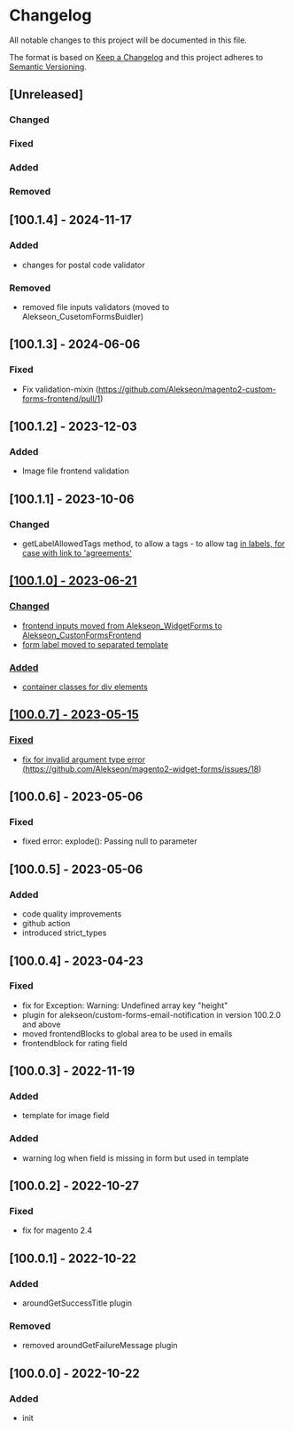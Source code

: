 # Changelog
All notable changes to this project will be documented in this file.

The format is based on [Keep a Changelog](http://keepachangelog.com/en/1.0.0/)
and this project adheres to [Semantic Versioning](http://semver.org/spec/v2.0.0.html).

## [Unreleased]
### Changed
### Fixed
### Added
### Removed

## [100.1.4] - 2024-11-17
### Added
- changes for postal code validator
### Removed
- removed file inputs validators (moved to Alekseon_CusetomFormsBuidler) 

## [100.1.3] - 2024-06-06
### Fixed
- Fix validation-mixin (https://github.com/Alekseon/magento2-custom-forms-frontend/pull/1)

## [100.1.2] - 2023-12-03
### Added
- Image file frontend validation

## [100.1.1] - 2023-10-06
### Changed
- getLabelAllowedTags method, to allow a tags - to allow tag <a href> in labels, for case with link to 'agreements'

## [100.1.0] - 2023-06-21
### Changed
- frontend inputs moved from Alekseon_WidgetForms to Alekseon_CustonFormsFrontend
- form label moved to separated template
### Added
- container classes for div elements 

## [100.0.7] - 2023-05-15
### Fixed
- fix for invalid argument type error (https://github.com/Alekseon/magento2-widget-forms/issues/18)

## [100.0.6] - 2023-05-06
### Fixed
- fixed error: explode(): Passing null to parameter

## [100.0.5] - 2023-05-06
### Added
- code quality improvements
- github action
- introduced strict_types

## [100.0.4] - 2023-04-23
### Fixed
- fix for Exception: Warning: Undefined array key "height"
- plugin for alekseon/custom-forms-email-notification in version 100.2.0 and above
- moved frontendBlocks to global area to be used in emails
- frontendblock for rating field

## [100.0.3] - 2022-11-19
### Added
- template for image field
### Added
- warning log when field is missing in form but used in template

## [100.0.2] - 2022-10-27
### Fixed
- fix for magento 2.4

## [100.0.1] - 2022-10-22
### Added
- aroundGetSuccessTitle plugin 
### Removed
- removed aroundGetFailureMessage plugin

## [100.0.0] - 2022-10-22
### Added
- init
